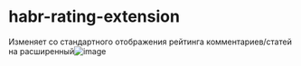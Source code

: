 # habr-rating-extension

Изменяет со стандартного отображения рейтинга комментариев/статей на расширенный![image](https://user-images.githubusercontent.com/42748618/166706612-d607f790-9220-4702-840c-31349e39645a.png)
